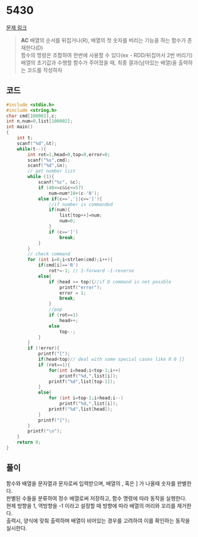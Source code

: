 # 5430

[문제 링크](https://www.acmicpc.net/problem/5430)

> __AC__
> 배열의 순서를 뒤집거나(R), 배열의 첫 숫자를 버리는 기능을 하는 함수가 존재한다(D)  
> 함수의 명령은 조합하여 한번에 사용할 수 있다(ex - RDD/뒤집어서 2번 버리기)  
> 배열의 초기값과 수행할 함수가 주어졌을 때, 최종 결과(남아있는 배열)을 출력하는 코드를 작성하자  

## 코드

```c
#include <stdio.h>
#include <string.h>
char cmd[100002],c;
int n,num=0,list[100002];
int main()
{
    int t;
    scanf("%d",&t);
    while(t--){
        int rot=1,head=0,top=0,error=0;
        scanf("%s",cmd);
        scanf("%d",&n);
        // get number list
        while (1){
            scanf("%c", &c);
            if (48<=c&&c<=57)
                num=num*10+(c-'0');
            else if(c==','||c==']'){
                //if number is commanded
                if(num){
                    list[top++]=num;
                    num=0;
                }
                if (c==']')
                    break;
            }
        }
        // check command
        for (int i=0;i<strlen(cmd);i++){
            if(cmd[i]=='R')
                rot*=-1; // 1-forward -1-reverse
            else{
                if (head >= top){//if D command is not possble
                    printf("error");
                    error = 1;
                    break;
                }
                //pop
                if (rot==1)
                    head++;
                else
                    top--;
            }
        }
        if (!error){
            printf("[");
            if(head<top)// deal with some special cases like R 0 [] 
            if (rot==1){
                for(int i=head;i<top-1;i++)
                    printf("%d,",list[i]);
                printf("%d",list[top-1]);
            }
            else{
                for (int i=top-1;i>head;i--)
                    printf("%d,",list[i]);
                printf("%d",list[head]);
            }
            printf("]");
        }
        printf("\n");
    }
    return 0;
}
```

## 풀이

함수와 배열을 문자열과 문자로써 입력받으며, 배열의 , 혹은 ] 가 나올때 숫자를 판별한다.  
판별된 수들을 분류하여 정수 배열로써 저장하고, 함수 명령에 따라 동작을 실행한다.  
현제 방향을 1, 역방향을 -1 이라고 설정할 때 방향에 따라 배열의 머리와 꼬리를 제거한다.  
출력시, 양식에 맞춰 출력하며 배열이 비어있는 경우를 고려하여 이를 확인하는 동작을 실시한다.  
